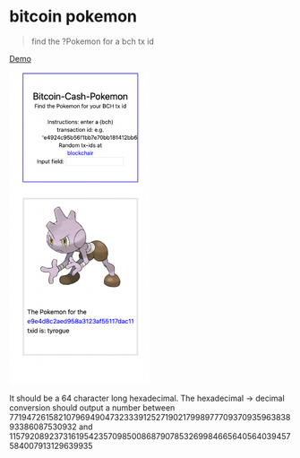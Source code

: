 # bitcoin pokemon

> find the ?Pokemon for a bch tx id

[Demo](https://adnjoo.github.io/bitcoin-cash-pokemon/)

<a href='https://adnjoo.github.io/bitcoin-cash-pokemon/'>
<img src='./scrn.png' width='250px'>
</a>

It should be a 64 character long hexadecimal. The hexadecimal -> decimal conversion should output a number between 771947261582107969490473233391252719021799897770937093596383893386087530932 and 115792089237316195423570985008687907853269984665640564039457584007913129639935
